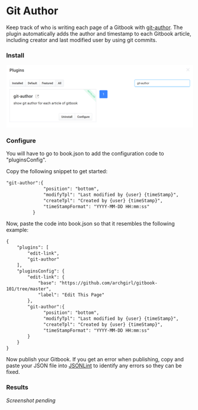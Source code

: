 # Git Author

Keep track of who is writing each page of a Gitbook with [git-author](https://plugins.gitbook.com/plugin/git-author). The plugin automatically adds the author and timestamp to each Gitbook article, including creator and last modified user by using git commits.

### Install

![git-author installation](/assets/plugins-gitauthor-install.png)

### Configure

You will have to go to book.json to add the configuration code to "pluginsConfig".

Copy the following snippet to get started:

```
"git-author":{
              "position": "bottom",
              "modifyTpl": "Last modified by {user} {timeStamp}",
              "createTpl": "Created by {user} {timeStamp}",
              "timeStampFormat": "YYYY-MM-DD HH:mm:ss"
          }
```

Now, paste the code into book.json so that it resembles the following example:

```
{
    "plugins": [
        "edit-link",
        "git-author"
    ],
    "pluginsConfig": {
        "edit-link": {
            "base": "https://github.com/archgirl/gitbook-101/tree/master",
            "label": "Edit This Page"
        },
        "git-author":{
              "position": "bottom",
              "modifyTpl": "Last modified by {user} {timeStamp}",
              "createTpl": "Created by {user} {timeStamp}",
              "timeStampFormat": "YYYY-MM-DD HH:mm:ss"
        }
    }
}
```

Now publish your Gitbook. If you get an error when publishing, copy and paste your JSON file into [JSONLint](http://jsonlint.com/) to identify any errors so they can be fixed.

### Results

_Screenshot pending_
